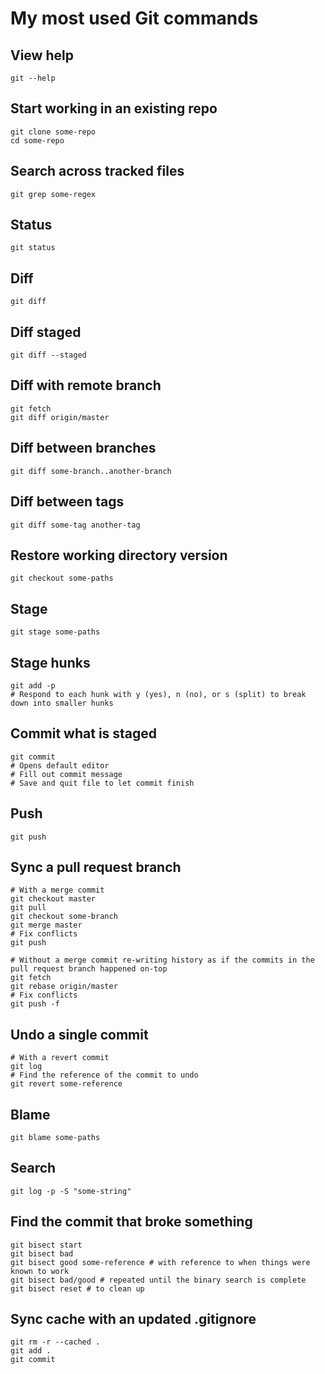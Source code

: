 # My most used Git commands

## View help

```shell
git --help
```

## Start working in an existing repo

```shell
git clone some-repo
cd some-repo
```

## Search across tracked files

```shell
git grep some-regex
```

## Status

```shell
git status
```

## Diff

```shell
git diff
```

## Diff staged

```shell
git diff --staged
```

## Diff with remote branch

```shell
git fetch
git diff origin/master
```

## Diff between branches

```shell
git diff some-branch..another-branch
```

## Diff between tags

```shell
git diff some-tag another-tag
```

## Restore working directory version

```shell
git checkout some-paths
```

## Stage

```shell
git stage some-paths
```

## Stage hunks

```shell
git add -p
# Respond to each hunk with y (yes), n (no), or s (split) to break down into smaller hunks
```

## Commit what is staged

```shell
git commit
# Opens default editor
# Fill out commit message
# Save and quit file to let commit finish
```

## Push

```shell
git push
```

## Sync a pull request branch

```shell
# With a merge commit
git checkout master
git pull
git checkout some-branch
git merge master
# Fix conflicts
git push

# Without a merge commit re-writing history as if the commits in the pull request branch happened on-top
git fetch
git rebase origin/master
# Fix conflicts
git push -f
```

## Undo a single commit

```shell
# With a revert commit
git log
# Find the reference of the commit to undo
git revert some-reference
```

## Blame

```shell
git blame some-paths
```

## Search

```shell
git log -p -S "some-string"
```

## Find the commit that broke something

```shell
git bisect start
git bisect bad
git bisect good some-reference # with reference to when things were known to work
git bisect bad/good # repeated until the binary search is complete
git bisect reset # to clean up
```

## Sync cache with an updated .gitignore

```shell
git rm -r --cached .
git add .
git commit
```
